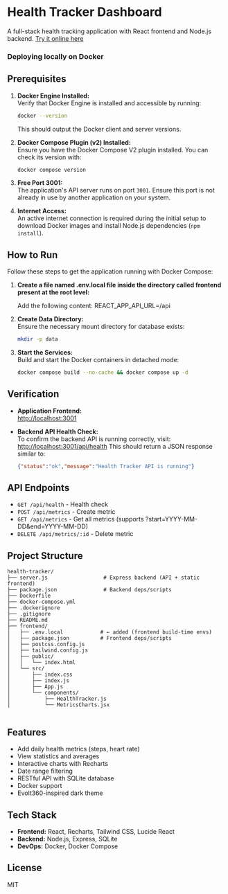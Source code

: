 # Health Tracker Dashboard

A full-stack health tracking application with React frontend and Node.js backend. [Try it online here](https://health-tracker-y9ki.onrender.com "Health Tracker Dashboard")

### Deploying locally on Docker

## Prerequisites

1.  **Docker Engine Installed:**  
    Verify that Docker Engine is installed and accessible by running:
    ```bash
    docker --version
    ```
    This should output the Docker client and server versions.

2.  **Docker Compose Plugin (v2) Installed:**  
    Ensure you have the Docker Compose V2 plugin installed. You can check its version with:
    ```bash
    docker compose version
    ```
    
3.  **Free Port 3001:**  
    The application's API server runs on port `3001`. Ensure this port is not already in use by another application on your system.

4.  **Internet Access:**  
    An active internet connection is required during the initial setup to download Docker images and install Node.js dependencies (`npm install`).

## How to Run

Follow these steps to get the application running with Docker Compose:

1.  **Create a file named .env.local file inside the directory called frontend present at the root level:**  

	Add the following content:
	REACT_APP_API_URL=/api

2.  **Create Data Directory:**  
    Ensure the necessary mount directory for database exists:
    ```bash
    mkdir -p data
    ```

3.  **Start the Services:**  
    Build and start the Docker containers in detached mode:
    ```bash
    docker compose build --no-cache && docker compose up -d
    ```
    
## Verification

* **Application Frontend:**  
    [http://localhost:3001](http://localhost:3001)

* **Backend API Health Check:**  
    To confirm the backend API is running correctly, visit:
    [http://localhost:3001/api/health](http://localhost:3001/api/health)
    This should return a JSON response similar to:
    ```json
    {"status":"ok","message":"Health Tracker API is running"}
    ```

## API Endpoints

- `GET /api/health` - Health check
- `POST /api/metrics` - Create metric
- `GET /api/metrics` - Get all metrics (supports ?start=YYYY-MM-DD&end=YYYY-MM-DD)
- `DELETE /api/metrics/:id` - Delete metric

## Project Structure

```
health-tracker/
├── server.js                  # Express backend (API + static frontend)
├── package.json               # Backend deps/scripts
├── Dockerfile
├── docker-compose.yml
├── .dockerignore
├── .gitignore
├── README.md
├── frontend/
│   ├── .env.local            # ← added (frontend build-time envs)
│   ├── package.json          # Frontend deps/scripts
│   ├── postcss.config.js
│   ├── tailwind.config.js
│   ├── public/
│   │   └── index.html
│   └── src/
│       ├── index.css
│       ├── index.js
│       ├── App.js
│       └── components/
│           ├── HealthTracker.js
│           └── MetricsCharts.jsx


```


## Features

- Add daily health metrics (steps, heart rate)
- View statistics and averages
- Interactive charts with Recharts
- Date range filtering
- RESTful API with SQLite database
- Docker support
- Evolt360-inspired dark theme

## Tech Stack

- **Frontend:** React, Recharts, Tailwind CSS, Lucide React
- **Backend:** Node.js, Express, SQLite
- **DevOps:** Docker, Docker Compose

## License

MIT
